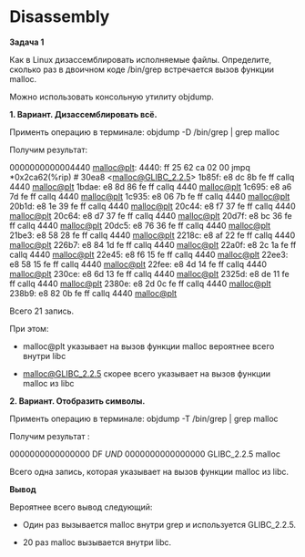 # Disassembly

**Задача 1**

Как в Linux дизассемблировать исполняемые файлы. Определите, сколько раз в двоичном коде /bin/grep встречается вызов функции malloc.

Можно использовать консольную утилиту objdump.

**1. Вариант. Дизассемблировать всё.**

Применть операцию в терминале: objdump -D /bin/grep | grep malloc

Получим результат:

0000000000004440 <malloc@plt>:
    4440:	ff 25 62 ca 02 00    	jmpq   *0x2ca62(%rip)        # 30ea8 <malloc@GLIBC_2.2.5>
   1b85f:	e8 dc 8b fe ff       	callq  4440 <malloc@plt>
   1bdae:	e8 8d 86 fe ff       	callq  4440 <malloc@plt>
   1c695:	e8 a6 7d fe ff       	callq  4440 <malloc@plt>
   1c935:	e8 06 7b fe ff       	callq  4440 <malloc@plt>
   20b1d:	e8 1e 39 fe ff       	callq  4440 <malloc@plt>
   20c44:	e8 f7 37 fe ff       	callq  4440 <malloc@plt>
   20c64:	e8 d7 37 fe ff       	callq  4440 <malloc@plt>
   20d7f:	e8 bc 36 fe ff       	callq  4440 <malloc@plt>
   20dc5:	e8 76 36 fe ff       	callq  4440 <malloc@plt>
   21be3:	e8 58 28 fe ff       	callq  4440 <malloc@plt>
   2218c:	e8 af 22 fe ff       	callq  4440 <malloc@plt>
   226b7:	e8 84 1d fe ff       	callq  4440 <malloc@plt>
   22a0f:	e8 2c 1a fe ff       	callq  4440 <malloc@plt>
   22e45:	e8 f6 15 fe ff       	callq  4440 <malloc@plt>
   22ee3:	e8 58 15 fe ff       	callq  4440 <malloc@plt>
   22fee:	e8 4d 14 fe ff       	callq  4440 <malloc@plt>
   230ce:	e8 6d 13 fe ff       	callq  4440 <malloc@plt>
   2325d:	e8 de 11 fe ff       	callq  4440 <malloc@plt>
   2380e:	e8 2d 0c fe ff       	callq  4440 <malloc@plt>
   238b9:	e8 82 0b fe ff       	callq  4440 <malloc@plt>

Всего 21 запись.

При этом:

- malloc@plt указывает на вызов функции malloc вероятнее всего внутри libc

- malloc@GLIBC_2.2.5 скорее всего указывает на вызов функции malloc из libc


**2. Вариант. Отобразить символы.**


Применть операцию в терминале: objdump -T /bin/grep | grep malloc

Получим результат :

0000000000000000      DF *UND*  0000000000000000  GLIBC_2.2.5 malloc

Всего одна запись, которая указывает на вызов функции malloc из libc.


**Вывод**


Вероятнее всего вывод следующий:

- Один раз вызывается malloc внутри grep и используется GLIBC_2.2.5.

- 20 раз malloc вызывается внутри libc.
